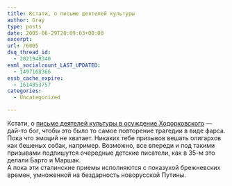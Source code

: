 ```yaml
---
title: Кстати, о письме деятелей культуры
author: Gray
type: posts
date: 2005-06-29T20:09:03+00:00
excerpt:
url: /6005
dsq_thread_id:
  - 2021948340
esml_socialcount_LAST_UPDATED:
  - 1497168366
essb_cache_expire:
  - 1614853757
categories:
  - Uncategorized

---
```








Кстати, о <a href="http://lenta.ru/news/2005/06/27/khodor/" target="_blank">письме деятелей культуры в осуждение Ходорковского</a> &#8212; дай-то бог, чтобы это было то самое повторение трагедии в виде фарса.  
Пока что эмоций не хватает. Никаких тебе призывов вешать олигархов как бешеных собак, например. Возможно, все впереди и под такими призывами подпишутся очередные детские писатели, как в 35-м это делали Барто и Маршак.  
А пока эти сталинские приемы исполняются с показухой брежневских времен, умноженной на бездарность новорусской Путины.